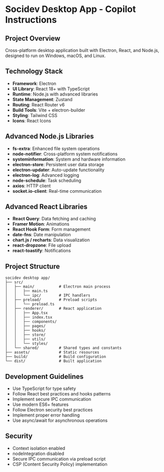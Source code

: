 # Socidev Desktop App - Copilot Instructions

## Project Overview
Cross-platform desktop application built with Electron, React, and Node.js, designed to run on Windows, macOS, and Linux.

## Technology Stack
- **Framework**: Electron
- **UI Library**: React 18+ with TypeScript
- **Runtime**: Node.js with advanced libraries
- **State Management**: Zustand
- **Routing**: React Router v6
- **Build Tools**: Vite + electron-builder
- **Styling**: Tailwind CSS
- **Icons**: React Icons

## Advanced Node.js Libraries
- **fs-extra**: Enhanced file system operations
- **node-notifier**: Cross-platform system notifications
- **systeminformation**: System and hardware information
- **electron-store**: Persistent user data storage
- **electron-updater**: Auto-update functionality
- **electron-log**: Advanced logging
- **node-schedule**: Task scheduling
- **axios**: HTTP client
- **socket.io-client**: Real-time communication

## Advanced React Libraries
- **React Query**: Data fetching and caching
- **Framer Motion**: Animations
- **React Hook Form**: Form management
- **date-fns**: Date manipulation
- **chart.js / recharts**: Data visualization
- **react-dropzone**: File upload
- **react-toastify**: Notifications

## Project Structure
```
socidev desktop app/
├── src/
│   ├── main/           # Electron main process
│   │   ├── main.ts
│   │   └── ipc/        # IPC handlers
│   ├── preload/        # Preload scripts
│   │   └── preload.ts
│   ├── renderer/       # React application
│   │   ├── App.tsx
│   │   ├── index.tsx
│   │   ├── components/
│   │   ├── pages/
│   │   ├── hooks/
│   │   ├── store/
│   │   ├── utils/
│   │   └── styles/
│   └── shared/         # Shared types and constants
├── assets/             # Static resources
├── build/              # Build configuration
└── dist/               # Built application
```

## Development Guidelines
- Use TypeScript for type safety
- Follow React best practices and hooks patterns
- Implement secure IPC communication
- Use modern ES6+ features
- Follow Electron security best practices
- Implement proper error handling
- Use async/await for asynchronous operations

## Security
- Context isolation enabled
- nodeIntegration disabled
- Secure IPC communication via preload script
- CSP (Content Security Policy) implementation
